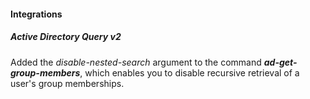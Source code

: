
#### Integrations
##### Active Directory Query v2
Added the *disable-nested-search* argument to the command ***ad-get-group-members***, which enables you to disable recursive retrieval of a user's group memberships.
